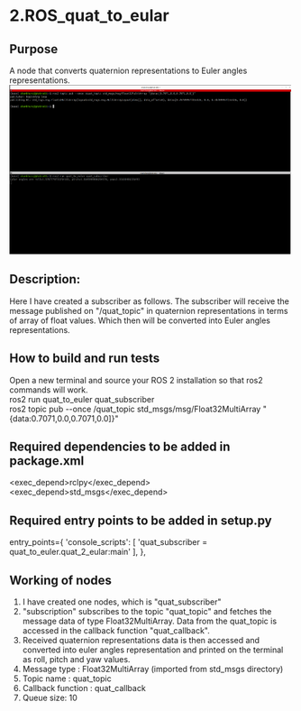 # 2.ROS_quat_to_eular
## Purpose
A node that converts quaternion representations to Euler angles representations.
<img src="results.png" alt="Logo" width="500" height="300">

## Description:
Here I have created a subscriber as follows.
The subscriber will receive the message published on "/quat_topic" in quaternion
representations in terms of array of float values. Which then will be converted into Euler
angles representations.
## How to build and run tests
Open a new terminal and source your ROS 2 installation so that ros2 commands will
work.<br />
ros2 run quat_to_euler quat_subscriber<br />
ros2 topic pub --once /quat_topic std_msgs/msg/Float32MultiArray "{data:0.7071,0.0,0.7071,0.0]}"<br />
## Required dependencies to be added in package.xml
<exec_depend>rclpy</exec_depend>
<exec_depend>std_msgs</exec_depend>
## Required entry points to be added in setup.py
entry_points={
'console_scripts': [
'quat_subscriber = quat_to_euler.quat_2_eular:main'
],
},
## Working of nodes
1. I have created one nodes, which is "quat_subscriber"
2. "subscription" subscribes to the topic "quat_topic" and fetches the message data
of type Float32MultiArray. Data from the quat_topic is accessed in the callback
function "quat_callback".
3. Received quaternion representations data is then accessed and converted into
euler angles representation and printed on the terminal as roll, pitch and yaw
values.
4. Message type : Float32MultiArray (imported from std_msgs directory)
5. Topic name : quat_topic
6. Callback function : quat_callback
7. Queue size: 10
